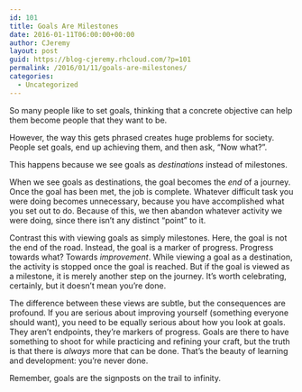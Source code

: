 ```yaml
---
id: 101
title: Goals Are Milestones
date: 2016-01-11T06:00:00+00:00
author: CJeremy
layout: post
guid: https://blog-cjeremy.rhcloud.com/?p=101
permalink: /2016/01/11/goals-are-milestones/
categories:
  - Uncategorized
---
```

So many people like to set goals, thinking that a concrete objective can help them become people that they want to be.

However, the way this gets phrased creates huge problems for society. People set goals, end up achieving them, and then ask, &#8220;Now what?&#8221;.

This happens because we see goals as _destinations_ instead of milestones.

When we see goals as destinations, the goal becomes the _end_ of a journey. Once the goal has been met, the job is complete. Whatever difficult task you were doing becomes unnecessary, because you have accomplished what you set out to do. Because of this, we then abandon whatever activity we were doing, since there isn&#8217;t any distinct &#8220;point&#8221; to it.

Contrast this with viewing goals as simply milestones. Here, the goal is not the end of the road. Instead, the goal is a marker of progress. Progress towards what? Towards _improvement_. While viewing a goal as a destination, the activity is stopped once the goal is reached. But if the goal is viewed as a milestone, it is merely another step on the journey. It&#8217;s worth celebrating, certainly, but it doesn&#8217;t mean you&#8217;re done.

The difference between these views are subtle, but the consequences are profound. If you are serious about improving yourself (something everyone should want), you need to be equally serious about how you look at goals. They aren&#8217;t endpoints, they&#8217;re markers of progress. Goals are there to have something to shoot for while practicing and refining your craft, but the truth is that there is _always_ more that can be done. That&#8217;s the beauty of learning and development: you&#8217;re never done.

Remember, goals are the signposts on the trail to infinity.